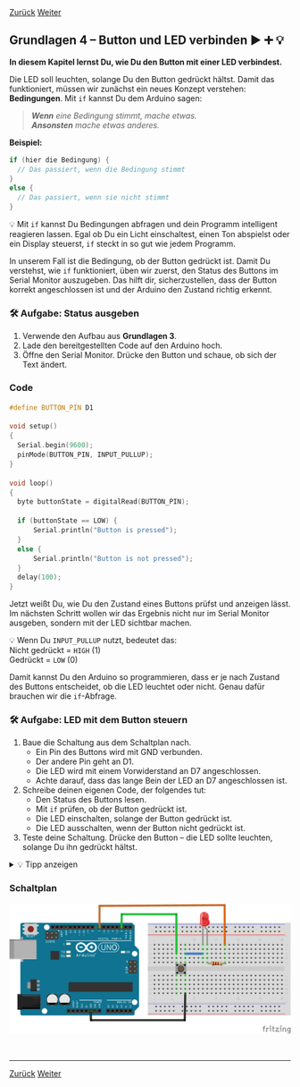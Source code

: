 <link rel="stylesheet" href="assets/css/custom.css?v=2">

<div class="nav-container">
  <a href="Grundlagen3" class="button">Zurück</a>
  <a href="Grundlagen5" class="button">Weiter</a>
</div>

## Grundlagen 4 – Button und LED verbinden ▶️ ➕ 💡

**In diesem Kapitel lernst Du, wie Du den Button mit einer LED verbindest.**

Die LED soll leuchten, solange Du den Button gedrückt hältst. Damit das funktioniert, müssen wir zunächst ein neues Konzept verstehen: **Bedingungen**. Mit `if` kannst Du dem Arduino sagen:

> *__Wenn__ eine Bedingung stimmt, mache etwas.*  
> *__Ansonsten__ mache etwas anderes.*

**Beispiel:**

```cpp
if (hier die Bedingung) {
  // Das passiert, wenn die Bedingung stimmt
}
else {
  // Das passiert, wenn sie nicht stimmt
}
```

<div class="merkbox">
💡 Mit <code>if</code> kannst Du Bedingungen abfragen und dein Programm intelligent reagieren lassen. Egal ob Du ein Licht einschaltest, einen Ton abspielst oder ein Display steuerst, <code>if</code> steckt in so gut wie jedem Programm.
</div>

In unserem Fall ist die Bedingung, ob der Button gedrückt ist. Damit Du verstehst, wie `if` funktioniert, üben wir zuerst, den Status des Buttons im Serial Monitor auszugeben. Das hilft dir, sicherzustellen, dass der Button korrekt angeschlossen ist und der Arduino den Zustand richtig erkennt.

<div class="aufgabe">
<h3>🛠️ Aufgabe: Status ausgeben</h3>
<ol>
  <li>Verwende den Aufbau aus <strong>Grundlagen 3</strong>.</li>
  <li>Lade den bereitgestellten Code auf den Arduino hoch.
  </li>
  <li>Öffne den Serial Monitor. Drücke den Button und schaue, ob sich der Text ändert.</li>
</ol>
</div>

### Code
  
```cpp
#define BUTTON_PIN D1

void setup()
{
  Serial.begin(9600);
  pinMode(BUTTON_PIN, INPUT_PULLUP);
}

void loop()
{
  byte buttonState = digitalRead(BUTTON_PIN);
  
  if (buttonState == LOW) {
      Serial.println("Button is pressed");
  }
  else {
      Serial.println("Button is not pressed");
  }
  delay(100);
}
```

Jetzt weißt Du, wie Du den Zustand eines Buttons prüfst und anzeigen lässt. Im nächsten Schritt wollen wir das Ergebnis nicht nur im Serial Monitor ausgeben, sondern mit der LED sichtbar machen.

<div class="merkbox">
💡 Wenn Du <code>INPUT_PULLUP</code> nutzt, bedeutet das:<br>
Nicht gedrückt = <code>HIGH</code> (1)<br>
Gedrückt = <code>LOW</code> (0)
</div>

Damit kannst Du den Arduino so programmieren, dass er je nach Zustand des Buttons entscheidet, ob die LED leuchtet oder nicht. Genau dafür brauchen wir die `if`-Abfrage.

<div class="aufgabe">
<h3>🛠️ Aufgabe: LED mit dem Button steuern</h3>
<ol>
  <li>Baue die Schaltung aus dem Schaltplan nach.
    <ul>
      <li>Ein Pin des Buttons wird mit GND verbunden.</li>
      <li>Der andere Pin geht an D1.</li>
      <li>Die LED wird mit einem Vorwiderstand an D7 angeschlossen.</li>
      <li>Achte darauf, dass das lange Bein der LED an D7 angeschlossen ist.</li>
    </ul>
  </li>
  <li>Schreibe deinen eigenen Code, der folgendes tut:
    <ul>
      <li>Den Status des Buttons lesen.</li>
      <li>Mit <code>if</code> prüfen, ob der Button gedrückt ist.</li>
      <li>Die LED einschalten, solange der Button gedrückt ist.</li>
      <li>Die LED ausschalten, wenn der Button nicht gedrückt ist.</li>
    </ul>
  </li>
  <li>Teste deine Schaltung. Drücke den Button – die LED sollte leuchten, solange Du ihn gedrückt hältst.</li>
</ol>
</div>

<details>
<summary>💡 Tipp anzeigen</summary>
<p><em>Falls Du nicht weiterweißt, schaue dir den Code aus <strong>Grundlagen 3</strong> (Button lesen) und den Code aus <strong>Grundlagen 2</strong> (LED blinken) an und kombiniere beide Ideen.</em></p>
</details>

### Schaltplan

<div class="schaltplan-box">
  <img src="img/Schaltung_g4_UNO.png" alt="Schaltplan Button und LED">
</div>

<!-- 
<div class="aufgabe">
<h3>✨ Bonusaufgabe für ganz Schnelle</h3>
<p>Kannst Du den Button so programmieren, dass die LED bei jedem Drücken umschaltet?</p>
<ul>
  <li>Beim ersten Druck geht die LED an.</li>
  <li>Beim zweiten Druck geht sie aus.</li>
  <li>Beim dritten Druck wieder an.</li>
  <li>Und so weiter.</li>
</ul>
</div>

<details>
<summary>💡 Tipp anzeigen</summary>
<p><em>Du brauchst folgende Komponenten:</em></p>
<ul>
  <li>Eine Variable, die speichert, ob die LED gerade an oder aus ist.</li>
  <li>Eine Abfrage, ob der Button <strong>neu gedrückt wurde</strong> (also vom Zustand HIGH auf LOW gewechselt ist).</li>
  <li>Ein Umschalten mit <code>digitalWrite</code> und <code>!</code> (Ausrufezeichen).</li>
</ul>
</details> -->

<p class="spacing-1">&nbsp;</p>

---

<div class="nav-container">
  <a href="Grundlagen3" class="button">Zurück</a>
  <a href="Grundlagen5" class="button">Weiter</a>
</div>
